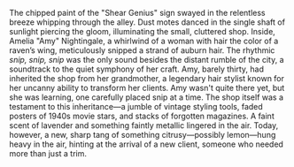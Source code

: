 The chipped paint of the "Shear Genius" sign swayed in the relentless breeze whipping through the alley.  Dust motes danced in the single shaft of sunlight piercing the gloom, illuminating the small, cluttered shop.  Inside, Amelia "Amy" Nightingale, a whirlwind of a woman with hair the color of a raven’s wing, meticulously snipped a strand of auburn hair.  The rhythmic *snip, snip, snip* was the only sound besides the distant rumble of the city, a soundtrack to the quiet symphony of her craft.  Amy, barely thirty, had inherited the shop from her grandmother, a legendary hair stylist known for her uncanny ability to transform her clients.  Amy wasn't quite there yet, but she was learning, one carefully placed snip at a time.  The shop itself was a testament to this inheritance—a jumble of vintage styling tools, faded posters of 1940s movie stars, and stacks of forgotten magazines.  A faint scent of lavender and something faintly metallic lingered in the air.  Today, however, a new, sharp tang of something citrusy—possibly lemon—hung heavy in the air, hinting at the arrival of a new client, someone who needed more than just a trim.

